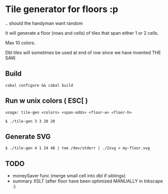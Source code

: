 # Tile generator for floors :p 

.. should the handyman want random

It will generate a floor (rows and cells) of tiles that span either 1 or 2 cells.

Max 10 colors. 

Dbl tiles will sometimes be used at end of row since we have invented THE SAW.

## Build

    cabal configure && cabal build

## Run w unix colors ( ESC[ )

    usage: tile-gen <colors> <span-odds> <floor-w> <floor-h>

    $ ./tile-gen 3 3 20 20

## Generate SVG

    $ ./tile-gen 4 1 24 48 | tee /dev/stderr | ./2svg > my-floor.svg

## TODO

  - moneySaver func (merge small cell into dbl if siblings)
  - summary XSLT (after floor have been optimized MANUALLY in Inkscape :)
